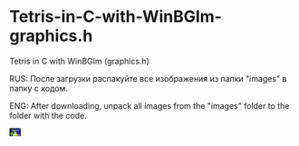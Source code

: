 # Tetris-in-C-with-WinBGIm-graphics.h
Tetris in C with WinBGIm (graphics.h)

RUS:
После загрузки распакуйте все изображения из папки "images" в папку с кодом.

ENG:
After downloading, unpack all images from the "images" folder to the folder with the code.

<img
  src="/images/main.jpg"
  alt="Alt text"
  title="Optional title"
  style="display: inline-block; margin: 20 auto; max-width: 20px">
